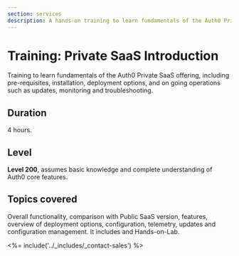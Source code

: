 ```yaml
---
section: services
description: A hands-on training to learn fundamentals of the Auth0 Private SaaS offering.
---
```


# Training: Private SaaS Introduction

Training to learn fundamentals of the Auth0 Private SaaS offering, including pre-requisites, installation, deployment options, and on going operations such as updates, monitoring and troubleshooting.

## Duration

4 hours.

## Level

**Level 200**, assumes basic knowledge and complete understanding of Auth0 core features.

## Topics covered

Overall functionality, comparison with Public SaaS version, features, overview of deployment options, configuration, telemetry, updates and configuration management. It includes and Hands-on-Lab.

<%= include('../_includes/_contact-sales') %>
